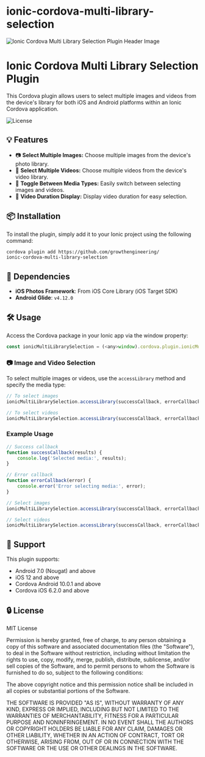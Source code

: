 # ionic-cordova-multi-library-selection

![Ionic Cordova Multi Library Selection Plugin Header Image](https://github.com/user-attachments/assets/c8cd6dc6-12a2-4cdb-b1ab-9cc3e6d2543a)

# Ionic Cordova Multi Library Selection Plugin

This Cordova plugin allows users to select multiple images and videos from the device's library for both iOS and Android platforms within an Ionic Cordova application.

![License](https://img.shields.io/github/license/your-repo/ionic-cordova-multi-library-selection)

## 💡 Features

- 📷 **Select Multiple Images:** Choose multiple images from the device's photo library.
- 🎥 **Select Multiple Videos:** Choose multiple videos from the device's video library.
- 🔄 **Toggle Between Media Types:** Easily switch between selecting images and videos.
- 📏 **Video Duration Display:** Display video duration for easy selection.

## 📦 Installation

To install the plugin, simply add it to your Ionic project using the following command:

```bash
cordova plugin add https://github.com/growthengineering/
ionic-cordova-multi-library-selection
```

## 🔗 Dependencies

- **iOS Photos Framework**: From iOS Core Library (iOS Target SDK)
- **Android Glide**: `v4.12.0`

## 🛠 Usage

Access the Cordova package in your Ionic app via the window property:

```javascript
const ionicMultiLibrarySelection = (<any>window).cordova.plugin.ionicMultiLibrarySelection;
```

### 📷 Image and Video Selection

To select multiple images or videos, use the `accessLibrary` method and specify the media type:

```javascript
// To select images
ionicMultiLibrarySelection.accessLibrary(successCallback, errorCallback, { mediaType: ionicMultiLibrarySelection.MEDIA_TYPE.PICTURE });

// To select videos
ionicMultiLibrarySelection.accessLibrary(successCallback, errorCallback, { mediaType: ionicMultiLibrarySelection.MEDIA_TYPE.VIDEO });
```

### Example Usage

```javascript
// Success callback
function successCallback(results) {
    console.log('Selected media:', results);
}

// Error callback
function errorCallback(error) {
    console.error('Error selecting media:', error);
}

// Select images
ionicMultiLibrarySelection.accessLibrary(successCallback, errorCallback, { mediaType: ionicMultiLibrarySelection.MEDIA_TYPE.PICTURE });

// Select videos
ionicMultiLibrarySelection.accessLibrary(successCallback, errorCallback, { mediaType: ionicMultiLibrarySelection.MEDIA_TYPE.VIDEO });
```

## 📱 Support

This plugin supports:
- Android 7.0 (Nougat) and above
- iOS 12 and above
- Cordova Android 10.0.1 and above
- Cordova iOS 6.2.0 and above

## 🔒 License

MIT License

Permission is hereby granted, free of charge, to any person obtaining a copy
of this software and associated documentation files (the "Software"), to deal
in the Software without restriction, including without limitation the rights
to use, copy, modify, merge, publish, distribute, sublicense, and/or sell
copies of the Software, and to permit persons to whom the Software is
furnished to do so, subject to the following conditions:

The above copyright notice and this permission notice shall be included in all
copies or substantial portions of the Software.

THE SOFTWARE IS PROVIDED "AS IS", WITHOUT WARRANTY OF ANY KIND, EXPRESS OR
IMPLIED, INCLUDING BUT NOT LIMITED TO THE WARRANTIES OF MERCHANTABILITY,
FITNESS FOR A PARTICULAR PURPOSE AND NONINFRINGEMENT. IN NO EVENT SHALL THE
AUTHORS OR COPYRIGHT HOLDERS BE LIABLE FOR ANY CLAIM, DAMAGES OR OTHER
LIABILITY, WHETHER IN AN ACTION OF CONTRACT, TORT OR OTHERWISE, ARISING FROM,
OUT OF OR IN CONNECTION WITH THE SOFTWARE OR THE USE OR OTHER DEALINGS IN THE
SOFTWARE.
```
